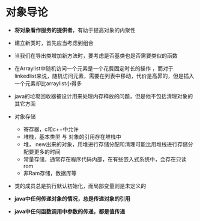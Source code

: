# 对象导论

- **将对象看作服务的提供者**，有助于提高对象的内聚性

- 建立新类时，首先应当考虑到组合

- 当我们在导出类增加新方法时，要考虑是否基类也是否需要类似的函数

- 在Arraylist中随机访问一个元素是一个花费固定时长的操作 ，而对于linkedlist来说，随机访问元素，需要在列表中移动，代价是高昴的，但是插入一个元素却比arraylist小得多

- java的垃圾回收器被设计用来处理内存释放的问题，但是他不包括清理对象的其它方面

- 对象存储
    - 寄存器，c和c++中允许
    - 堆栈，基本类型 与 对象的引用存在堆栈中
    - 堆， new出来的对象，用堆进行存储分配和清理可能比用堆栈进行存储分配要更多的时间
    - 常量存储，通常存在程序代码内部，在有些嵌入式系统中，会存在只读rom
    - 非Ram存储，数据库等

- 类的成员总是执行默认初始化，而局部变量则是未定义的

- **java中任何传递对象的情况，总是传递对象的引用**

- **java中任何函数调用中参数的传递，都是值传递**